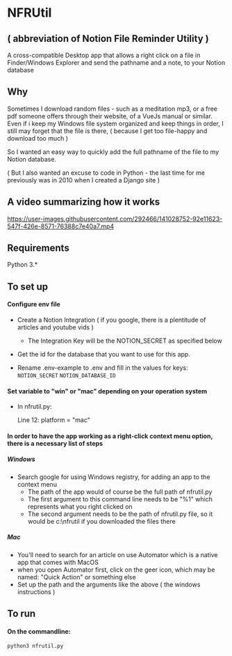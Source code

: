 # NFRUtil 
## ( abbreviation of Notion File Reminder Utility )
A cross-compatible Desktop app that allows a right click on a file in Finder/Windows Explorer and send the pathname and a note, to your Notion database

## Why
Sometimes I download random files - such as a meditation mp3, or a free pdf someone offers through their website, of a VueJs manual or similar.  Even if i keep my Windows file system organized and keep things in order, I still may forget that the file is there, ( because I get too file-happy and download too much )

So I wanted an easy way to quickly add the full pathname of the file to my Notion database.

( But I also wanted an excuse to code in Python - the last time for me previously was in 2010 when I created a Django site )


## A video summarizing how it works


https://user-images.githubusercontent.com/292466/141028752-92e11623-547f-426e-8571-76388c7e40a7.mp4

## Requirements

Python 3.*


## To set up

#### Configure env file

* Create a Notion Integration ( if you google, there is a plentitude of articles and youtube vids )

  * The Integration Key will be the NOTION_SECRET as specified below

* Get the id for the database that you want to use for this app.

* Rename .env-example to .env and fill in the values for keys: 
     ````NOTION_SECRET````
     ````NOTION_DATABASE_ID````

#### Set variable to "win" or "mac" depending on your operation system

 * In nfrutil.py:

     Line 12:  platform = "mac"
    
#### In order to have the app working as a right-click context menu option, there is a necessary list of steps
 ##### Windows
  * Search google for using Windows registry, for adding an app to the context menu
    * The path of the app would of course be the full path of nfrutil.py
    * The first argument to this command line needs to be "%1" which represents what you right clicked on
    * The second argument needs to be the path of nfrutil.py file, so it would be c:\nfrutil if you downloaded the files there
    
 ##### Mac
   * You'll need to search for an article on use Automator which is a native app that comes with MacOS
   * when you open Automator first, click on the geer icon, which may be named: "Quick Action" or something else
   * Set up the path and the arguments like the above ( the windows instructions )
     
## To run
 #### On the commandline:
    python3 nfrutil.py 
